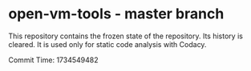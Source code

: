 # open-vm-tools - master branch

This repository contains the frozen state of the repository.
Its history is cleared. It is used only for static code
analysis with Codacy.

Commit Time: 1734549482